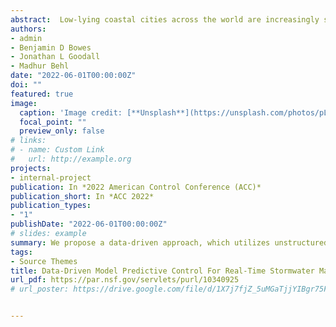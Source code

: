```yaml
---
abstract:  Low-lying coastal cities across the world are increasingly seeing flooding due to climate change and ac- companying sea-level rise. Many such cities rely on old and passive stormwater infrastructure which cannot cope up with the increasing flood risk. One potential solution for addressing coastal flooding is implementing active control strategies in the stormwater systems. Existing stormwater control mostly relies on rule-based strategies, which are not sufficient to manage the increasing flood risk. Model predictive control (MPC) for stormwater management has received attention for this problem. However, building physics-based models for MPC in stormwater management is very cost and time prohibitive. In this paper, we propose a data-driven approach, which utilizes unstructured state-space models for system identification and predictive control implementation. We demonstrate our results using two real stormwater network configurations, one from the Norfolk, VA region and another model of Ann Arbor region, MI, respectively using the SWMM simulator. Our results indicate that MPC outperforms rule-based strategies by up to 60% for the Norfolk system and up to 90% for the Ann Arbor system in flood management
authors:
- admin
- Benjamin D Bowes
- Jonathan L Goodall
- Madhur Behl
date: "2022-06-01T00:00:00Z"
doi: ""
featured: true
image:
  caption: 'Image credit: [**Unsplash**](https://unsplash.com/photos/pLCdAaMFLTE)'
  focal_point: ""
  preview_only: false
# links:
# - name: Custom Link
#   url: http://example.org
projects:
- internal-project
publication: In *2022 American Control Conference (ACC)*
publication_short: In *ACC 2022*
publication_types:
- "1"
publishDate: "2022-06-01T00:00:00Z"
# slides: example
summary: We propose a data-driven approach, which utilizes unstructured state-space models for system identification and predictive control implementation.
tags:
- Source Themes
title: Data-Driven Model Predictive Control For Real-Time Stormwater Management
url_pdf: https://par.nsf.gov/servlets/purl/10340925
# url_poster: https://drive.google.com/file/d/1X7j7fjZ_5uMGaTjjYIBgr75FSJEmYaB0/view?usp=sharing


---
```


<!-- {{% callout note %}}
Click the *Cite* button above to demo the feature to enable visitors to import publication metadata into their reference management software.
{{% /callout %}}

{{% callout note %}}
Click the *Slides* button above to demo Academic's Markdown slides feature.
{{% /callout %}}

Supplementary notes can be added here, including [code and math](https://sourcethemes.com/academic/docs/writing-markdown-latex/). -->

